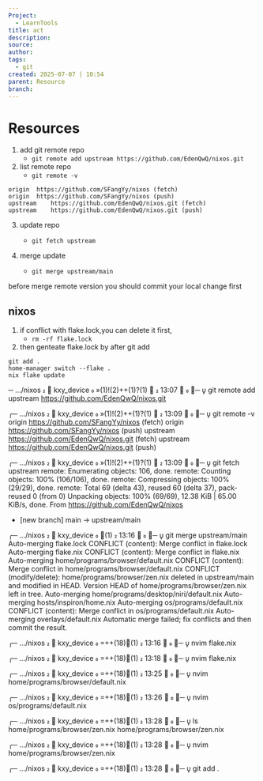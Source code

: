```yaml
---
Project:
  - LearnTools
title: act
description: 
source: 
author: 
tags:
  - git
created: 2025-07-07 | 10:54
parent: Resource
branch:
---
```

# Resources
1. add git remote repo
	- `git remote add upstream https://github.com/EdenQwQ/nixos.git`
2. list remote repo 
	- `git remote -v`
```
origin	https://github.com/SFangYy/nixos (fetch)
origin	https://github.com/SFangYy/nixos (push)
upstream	https://github.com/EdenQwQ/nixos.git (fetch)
upstream	https://github.com/EdenQwQ/nixos.git (push)
```

3. update repo
	- `git fetch upstream`

4. merge update
	- `git merge upstream/main`

before merge remote version you should commit your local change first
## nixos 
1. if conflict with flake.lock,you can delete it first,
	- `rm -rf flake.lock `
2. then genteate flake.lock by after git add 
```
git add . 
home-manager switch --flake .
nix flake update 
```
─ …/nixos    kxy_device  »(1)!(2)++(1)?(1) 󰋑                                                                                                                                                   13:07 󰧱 
╰─   git remote add upstream https://github.com/EdenQwQ/nixos.git

╭─ …/nixos    kxy_device  »(1)!(2)++(1)?(1) 󰋑                                                                                                                                                   13:09 󰧱 
╰─   git remote -v
origin	https://github.com/SFangYy/nixos (fetch)
origin	https://github.com/SFangYy/nixos (push)
upstream	https://github.com/EdenQwQ/nixos.git (fetch)
upstream	https://github.com/EdenQwQ/nixos.git (push)

╭─ …/nixos    kxy_device  »(1)!(2)++(1)?(1) 󰋑                                                                                                                                                   13:09 󰧱 
╰─   git fetch upstream
remote: Enumerating objects: 106, done.
remote: Counting objects: 100% (106/106), done.
remote: Compressing objects: 100% (29/29), done.
remote: Total 69 (delta 43), reused 60 (delta 37), pack-reused 0 (from 0)
Unpacking objects: 100% (69/69), 12.38 KiB | 65.00 KiB/s, done.
From https://github.com/EdenQwQ/nixos
 * [new branch]      main       -> upstream/main

╭─ …/nixos    kxy_device  ⇡(1)                                                                                                                                                                  13:16 󰧱 
╰─   git merge upstream/main
Auto-merging flake.lock
CONFLICT (content): Merge conflict in flake.lock
Auto-merging flake.nix
CONFLICT (content): Merge conflict in flake.nix
Auto-merging home/programs/browser/default.nix
CONFLICT (content): Merge conflict in home/programs/browser/default.nix
CONFLICT (modify/delete): home/programs/browser/zen.nix deleted in upstream/main and modified in HEAD.  Version HEAD of home/programs/browser/zen.nix left in tree.
Auto-merging home/programs/desktop/niri/default.nix
Auto-merging hosts/inspiron/home.nix
Auto-merging os/programs/default.nix
CONFLICT (content): Merge conflict in os/programs/default.nix
Auto-merging overlays/default.nix
Automatic merge failed; fix conflicts and then commit the result.

╭─ …/nixos    kxy_device  =++(18)⇡(1)                                                                                                                                                           13:16 󰧱 
╰─   nvim flake.nix 

╭─ …/nixos    kxy_device  =++(18)⇡(1)                                                                                                                                                           13:18 󰧱 
╰─   nvim flake.nix

╭─ …/nixos    kxy_device  =++(18)⇡(1)                                                                                                                                                           13:25 󰧱 
╰─   nvim home/programs/browser/default.nix 

╭─ …/nixos    kxy_device  =++(18)⇡(1)                                                                                                                                                           13:26 󰧱 
╰─   nvim os/programs/default.nix 

╭─ …/nixos    kxy_device  =++(18)⇡(1)                                                                                                                                                           13:28 󰧱 
╰─   ls home/programs/browser/zen.nix 
home/programs/browser/zen.nix

╭─ …/nixos    kxy_device  =++(18)⇡(1)                                                                                                                                                           13:28 󰧱 
╰─   nvim home/programs/browser/zen.nix

╭─ …/nixos    kxy_device  =++(18)⇡(1)                                                                                                                                                           13:28 󰧱 
╰─   git add .

